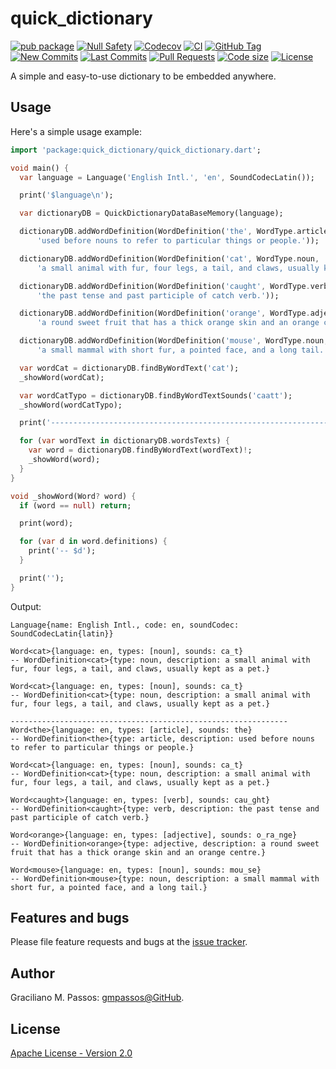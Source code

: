 # quick_dictionary

[![pub package](https://img.shields.io/pub/v/quick_dictionary.svg?logo=dart&logoColor=00b9fc)](https://pub.dartlang.org/packages/quick_dictionary)
[![Null Safety](https://img.shields.io/badge/null-safety-brightgreen)](https://dart.dev/null-safety)
[![Codecov](https://img.shields.io/codecov/c/github/gmpassos/quick_dictionary)](https://app.codecov.io/gh/gmpassos/quick_dictionary)
[![CI](https://img.shields.io/github/workflow/status/gmpassos/quick_dictionary/Dart%20CI/master?logo=github-actions&logoColor=white)](https://github.com/gmpassos/quick_dictionary/actions)
[![GitHub Tag](https://img.shields.io/github/v/tag/gmpassos/quick_dictionary?logo=git&logoColor=white)](https://github.com/gmpassos/quick_dictionary/releases)
[![New Commits](https://img.shields.io/github/commits-since/gmpassos/quick_dictionary/latest?logo=git&logoColor=white)](https://github.com/gmpassos/quick_dictionary/network)
[![Last Commits](https://img.shields.io/github/last-commit/gmpassos/quick_dictionary?logo=git&logoColor=white)](https://github.com/gmpassos/quick_dictionary/commits/master)
[![Pull Requests](https://img.shields.io/github/issues-pr/gmpassos/quick_dictionary?logo=github&logoColor=white)](https://github.com/gmpassos/quick_dictionary/pulls)
[![Code size](https://img.shields.io/github/languages/code-size/gmpassos/quick_dictionary?logo=github&logoColor=white)](https://github.com/gmpassos/quick_dictionary)
[![License](https://img.shields.io/github/license/gmpassos/quick_dictionary?logo=open-source-initiative&logoColor=green)](https://github.com/gmpassos/quick_dictionary/blob/master/LICENSE)

A simple and easy-to-use dictionary to be embedded anywhere.

## Usage

Here's a simple usage example:

```dart
import 'package:quick_dictionary/quick_dictionary.dart';

void main() {
  var language = Language('English Intl.', 'en', SoundCodecLatin());

  print('$language\n');

  var dictionaryDB = QuickDictionaryDataBaseMemory(language);

  dictionaryDB.addWordDefinition(WordDefinition('the', WordType.article,
      'used before nouns to refer to particular things or people.'));

  dictionaryDB.addWordDefinition(WordDefinition('cat', WordType.noun,
      'a small animal with fur, four legs, a tail, and claws, usually kept as a pet.'));

  dictionaryDB.addWordDefinition(WordDefinition('caught', WordType.verb,
      'the past tense and past participle of catch verb.'));

  dictionaryDB.addWordDefinition(WordDefinition('orange', WordType.adjective,
      'a round sweet fruit that has a thick orange skin and an orange centre.'));

  dictionaryDB.addWordDefinition(WordDefinition('mouse', WordType.noun,
      'a small mammal with short fur, a pointed face, and a long tail.'));

  var wordCat = dictionaryDB.findByWordText('cat');
  _showWord(wordCat);

  var wordCatTypo = dictionaryDB.findByWordTextSounds('caatt');
  _showWord(wordCatTypo);

  print('--------------------------------------------------------------');

  for (var wordText in dictionaryDB.wordsTexts) {
    var word = dictionaryDB.findByWordText(wordText)!;
    _showWord(word);
  }
}

void _showWord(Word? word) {
  if (word == null) return;

  print(word);

  for (var d in word.definitions) {
    print('-- $d');
  }

  print('');
}

```

Output:

```text
Language{name: English Intl., code: en, soundCodec: SoundCodecLatin{latin}}

Word<cat>{language: en, types: [noun], sounds: ca_t}
-- WordDefinition<cat>{type: noun, description: a small animal with fur, four legs, a tail, and claws, usually kept as a pet.}

Word<cat>{language: en, types: [noun], sounds: ca_t}
-- WordDefinition<cat>{type: noun, description: a small animal with fur, four legs, a tail, and claws, usually kept as a pet.}

--------------------------------------------------------------
Word<the>{language: en, types: [article], sounds: the}
-- WordDefinition<the>{type: article, description: used before nouns to refer to particular things or people.}

Word<cat>{language: en, types: [noun], sounds: ca_t}
-- WordDefinition<cat>{type: noun, description: a small animal with fur, four legs, a tail, and claws, usually kept as a pet.}

Word<caught>{language: en, types: [verb], sounds: cau_ght}
-- WordDefinition<caught>{type: verb, description: the past tense and past participle of catch verb.}

Word<orange>{language: en, types: [adjective], sounds: o_ra_nge}
-- WordDefinition<orange>{type: adjective, description: a round sweet fruit that has a thick orange skin and an orange centre.}

Word<mouse>{language: en, types: [noun], sounds: mou_se}
-- WordDefinition<mouse>{type: noun, description: a small mammal with short fur, a pointed face, and a long tail.}

```

## Features and bugs

Please file feature requests and bugs at the [issue tracker][tracker].

[tracker]: https://github.com/gmpassos/quick_dictionary/issues

## Author

Graciliano M. Passos: [gmpassos@GitHub][github].

[github]: https://github.com/gmpassos

## License

[Apache License - Version 2.0][apache_license]

[apache_license]: https://www.apache.org/licenses/LICENSE-2.0.txt
